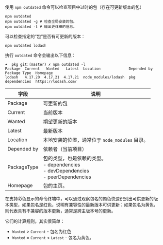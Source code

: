 使用 `npm outdated` 命令可以检查项目中过时的包（存在可更新版本的包）

```shell
npm outdated 
npm outdated -g # 检查全局安装的包。
npm outdated -l # 输出更详细的信息。
```

可以检查指定的“包”是否有可更新的版本：
```shell
npm outdated lodash
```

执行 `outdated` 命令会输出以下信息：

```shell
➜  pkg git:(master) ✗ npm outdated -l
Package  Current   Wanted   Latest  Location             Depended by  Package Type  Homepage
lodash   4.17.20  4.17.21  4.17.21  node_modules/lodash  pkg          dependencies  https://lodash.com/
```

| 字段          | 说明                                                                         |
| ----------- | -------------------------------------------------------------------------- |
| Package     | 可更新的包                                                                      |
| Current     | 当前版本                                                                       |
| Wanted      | 期望更新的版本                                                                    |
| Latest      | 最新版本                                                                       |
| Location    | 本地安装的位置，通常位于 `node_modules` 目录。                                            |
| Depended by | 依赖者（当前项目）                                                                  |
| PackageType | 包的类型，也是依赖的类型。<br>- dependencies<br>- devDependencies<br>- peerDependencies |
| Homepage    | 包的主页。                                                                      |
在支持彩色显示的命令终端中，可以通过观察包名的颜色快速识别出可供更新的版本类型，如果包名是红色，说明有兼容性的最新版本可供更新；如果包名为黄色，则代表具有不兼容的版本更新，通常是跨主版本号的更新。

它们的计算规则，其实很简单：
- `Wanted` > `Current` - 包名为红色
- `Wanted` = `Current` < `Latest` - 包名为黄色。